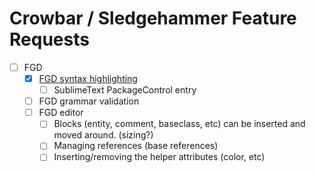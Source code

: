 Crowbar / Sledgehammer Feature Requests
=======================================

- [ ] FGD
    - [x] [FGD syntax highlighting](https://github.com/Crowbar-Sledgehammer/forge-game-data-language)
        - [ ] SublimeText PackageControl entry
    - [ ] FGD grammar validation
    - [ ] FGD editor
        - [ ] Blocks (entity, comment, baseclass, etc) can be inserted and moved around. (sizing?)
        - [ ] Managing references (base references)
        - [ ] Inserting/removing the helper attributes (color, etc)
